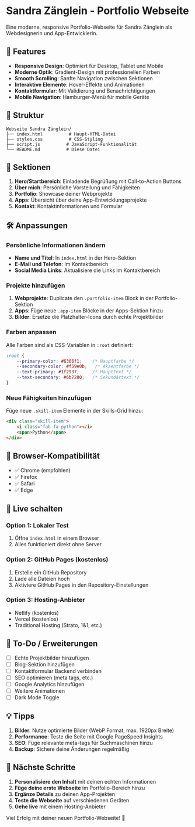 # Sandra Zänglein - Portfolio Webseite

Eine moderne, responsive Portfolio-Webseite für Sandra Zänglein als Webdesignerin und App-Entwicklerin.

## 🚀 Features

- **Responsive Design**: Optimiert für Desktop, Tablet und Mobile
- **Moderne Optik**: Gradient-Design mit professionellen Farben
- **Smooth Scrolling**: Sanfte Navigation zwischen Sektionen
- **Interaktive Elemente**: Hover-Effekte und Animationen
- **Kontaktformular**: Mit Validierung und Benachrichtigungen
- **Mobile Navigation**: Hamburger-Menü für mobile Geräte

## 📁 Struktur

```
Webseite Sandra Zänglein/
├── index.html          # Haupt-HTML-Datei
├── styles.css          # CSS-Styling
├── script.js          # JavaScript-Funktionalität
└── README.md          # Diese Datei
```

## 🎨 Sektionen

1. **Hero/Startbereich**: Einladende Begrüßung mit Call-to-Action Buttons
2. **Über mich**: Persönliche Vorstellung und Fähigkeiten
3. **Portfolio**: Showcase deiner Webprojekte
4. **Apps**: Übersicht über deine App-Entwicklungsprojekte
5. **Kontakt**: Kontaktinformationen und Formular

## 🛠️ Anpassungen

### Persönliche Informationen ändern
- **Name und Titel**: In `index.html` in der Hero-Sektion
- **E-Mail und Telefon**: Im Kontaktbereich
- **Social Media Links**: Aktualisiere die Links im Kontaktbereich

### Projekte hinzufügen
1. **Webprojekte**: Duplicate den `.portfolio-item` Block in der Portfolio-Sektion
2. **Apps**: Füge neue `.app-item` Blöcke in der Apps-Sektion hinzu
3. **Bilder**: Ersetze die Platzhalter-Icons durch echte Projektbilder

### Farben anpassen
Alle Farben sind als CSS-Variablen in `:root` definiert:
```css
:root {
    --primary-color: #6366f1;    /* Hauptfarbe */
    --secondary-color: #f59e0b;   /* Akzentfarbe */
    --text-primary: #1f2937;     /* Haupttext */
    --text-secondary: #6b7280;   /* Sekundärtext */
}
```

### Neue Fähigkeiten hinzufügen
Füge neue `.skill-item` Elemente in der Skills-Grid hinzu:
```html
<div class="skill-item">
    <i class="fab fa-python"></i>
    <span>Python</span>
</div>
```

## 📱 Browser-Kompatibilität

- ✅ Chrome (empfohlen)
- ✅ Firefox
- ✅ Safari
- ✅ Edge

## 🚀 Live schalten

### Option 1: Lokaler Test
1. Öffne `index.html` in einem Browser
2. Alles funktioniert direkt ohne Server

### Option 2: GitHub Pages (kostenlos)
1. Erstelle ein GitHub Repository
2. Lade alle Dateien hoch
3. Aktiviere GitHub Pages in den Repository-Einstellungen

### Option 3: Hosting-Anbieter
- Netlify (kostenlos)
- Vercel (kostenlos)
- Traditional Hosting (Strato, 1&1, etc.)

## 📝 To-Do / Erweiterungen

- [ ] Echte Projektbilder hinzufügen
- [ ] Blog-Sektion hinzufügen
- [ ] Kontaktformular Backend verbinden
- [ ] SEO optimieren (meta tags, etc.)
- [ ] Google Analytics hinzufügen
- [ ] Weitere Animationen
- [ ] Dark Mode Toggle

## 💡 Tipps

1. **Bilder**: Nutze optimierte Bilder (WebP Format, max. 1920px Breite)
2. **Performance**: Teste die Seite mit Google PageSpeed Insights
3. **SEO**: Füge relevante meta-tags für Suchmaschinen hinzu
4. **Backup**: Sichere deine Änderungen regelmäßig

## 🎯 Nächste Schritte

1. **Personalisiere den Inhalt** mit deinen echten Informationen
2. **Füge deine erste Webseite** im Portfolio-Bereich hinzu
3. **Ergänze Details** zu deinen App-Projekten
4. **Teste die Webseite** auf verschiedenen Geräten
5. **Gehe live** mit einem Hosting-Anbieter

Viel Erfolg mit deiner neuen Portfolio-Webseite! 🚀

